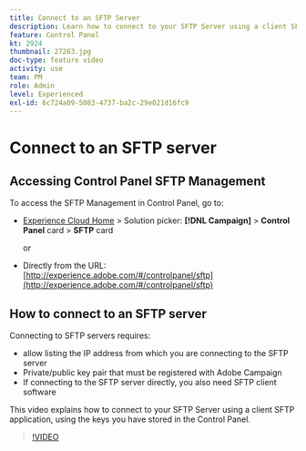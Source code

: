 ```yaml
---
title: Connect to an SFTP Server
description: Learn how to connect to your SFTP Server using a client SFTP application, using the keys you have stored in the Control Panel.
feature: Control Panel
kt: 2924
thumbnail: 27263.jpg
doc-type: feature video
activity: use
team: PM
role: Admin
level: Experienced
exl-id: 6c724a09-5083-4737-ba2c-29e021d16fc9
---
```

# Connect to an SFTP server

## Accessing Control Panel SFTP Management

To access the SFTP Management in Control Panel, go to:

* [Experience Cloud Home](https://experience.adobe.com/#/home) > Solution picker: **[!DNL Campaign]** > **Control Panel** card > **SFTP** card
  
  or
* Directly from the URL: [http://experience.adobe.com/#/controlpanel/sftp](http://experience.adobe.com/#/controlpanel/sftp)

## How to connect to an SFTP server

Connecting to SFTP servers requires:

* allow listing the IP address from which you are connecting to the SFTP server  
* Private/public key pair that must be registered with Adobe Campaign
* If connecting to the SFTP server directly, you also need SFTP client software

This video explains how to connect to your SFTP Server using a client SFTP application, using the keys you have stored in the Control Panel.

>[!VIDEO](https://video.tv.adobe.com/v/27263?quality=12&learn=0n)
